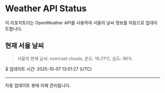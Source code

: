 
# Weather API Status

이 리포지토리는 OpenWeather API를 사용하여 서울의 날씨 정보를 자동으로 업데이트합니다.

## 현재 서울 날씨
> 서울의 현재 날씨: overcast clouds, 온도: 19.21°C, 습도: 96%

⏳ 업데이트 시간: 2025-10-07 13:01:27 (UTC)

---
자동 업데이트 봇에 의해 관리됩니다.
